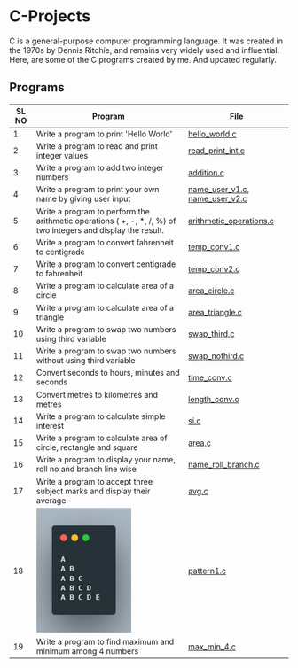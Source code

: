 # C-Projects

C is a general-purpose computer programming language.
It was created in the 1970s by Dennis Ritchie, and remains very widely used and influential.
Here, are some of the C programs created by me. And updated regularly.

## Programs

| **SL NO** | **Program**                                                                                                    | **File**                                                                       |
| --------- | -------------------------------------------------------------------------------------------------------------- | ------------------------------------------------------------------------------ |
| 1         | Write a program to print 'Hello World'                                                                         | [hello_world.c](/data/hello_world.c)                                           |
| 2         | Write a program to read and print integer values                                                               | [read_print_int.c](/data/read_print_int.c)                                     |
| 3         | Write a program to add two integer numbers                                                                     | [addition.c](/data/addition.c)                                                 |
| 4         | Write a program to print your own name by giving user input                                                    | [name_user_v1.c](/data/name_user_v1.c), [name_user_v2.c](/data/name_user_v2.c) |
| 5         | Write a program to perform the arithmetic operations ( +, -, \*, /, %) of two integers and display the result. | [arithmetic_operations.c](/data/arithmetic_operations.c)                       |
| 6         | Write a program to convert fahrenheit to centigrade                                                            | [temp_conv1.c](/data/temp_conv1.c)                                             |
| 7         | Write a program to convert centigrade to fahrenheit                                                            | [temp_conv2.c](/data/temp_conv2.c)                                             |
| 8         | Write a program to calculate area of a circle                                                                  | [area_circle.c](/data/area_circle.c)                                           |
| 9         | Write a program to calculate area of a triangle                                                                | [area_triangle.c](/data/area_triangle.c)                                       |
| 10        | Write a program to swap two numbers using third variable                                                       | [swap_third.c](/data/swap_third.c)                                             |
| 11        | Write a program to swap two numbers without using third variable                                               | [swap_nothird.c](/data/swap_nothird.c)                                         |
| 12        | Convert seconds to hours, minutes and seconds                                                                  | [time_conv.c](/data/time_conv.c)                                               |
| 13        | Convert metres to kilometres and metres                                                                        | [length_conv.c](/data/length_conv.c)                                           |
| 14        | Write a program to calculate simple interest                                                                   | [si.c](/data/si.c)                                                             |
| 15        | Write a program to calculate area of circle, rectangle and square                                              | [area.c](/data/area.c)                                                         |
| 16        | Write a program to display your name, roll no and branch line wise                                             | [name_roll_branch.c](/data/name_roll_branch.c)                                 |
| 17        | Write a program to accept three subject marks and display their average                                        | [avg.c](/data/avg.c)                                                           |
| 18        | ![image](/images/pattern1.png)                                                                                 | [pattern1.c](/data/pattern1.c)                                                 |
| 19        | Write a program to find maximum and minimum among 4 numbers                                                    | [max_min_4.c](/data/max_min_4.c)                                               |
